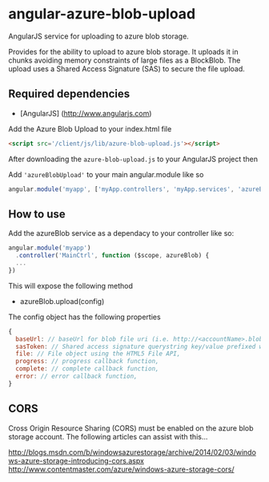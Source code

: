 angular-azure-blob-upload
=========================

AngularJS service for uploading to azure blob storage.

Provides for the ability to upload to azure blob storage. It uploads it in chunks avoiding memory constraints of large files as a BlockBlob. The upload uses a Shared Access Signature (SAS) to secure the file upload.

Required dependencies
-----------------------
* [AngularJS] (http://www.angularjs.com) 

Add the Azure Blob Upload to your index.html file 
```HTML
<script src='/client/js/lib/azure-blob-upload.js'></script>
```

After downloading the `azure-blob-upload.js` to your AngularJS project then

Add `'azureBlobUpload'` to your main angular.module like so
```javascript
angular.module('myapp', ['myApp.controllers', 'myApp.services', 'azureBlobUpload']);
````

How to use
-------------
Add the azureBlob service as a dependacy to your controller like so:
```javascript
angular.module('myapp')
  .controller('MainCtrl', function ($scope, azureBlob) {
  ...
})
```

This will expose the following method

* azureBlob.upload(config)

The config object has the following properties

```javascript
{
  baseUrl: // baseUrl for blob file uri (i.e. http://<accountName>.blob.core.windows.net/<container>/<blobname>),
  sasToken: // Shared access signature querystring key/value prefixed with ?,
  file: // File object using the HTML5 File API,
  progress: // progress callback function,
  complete: // complete callback function,
  error: // error callback function,
}
```


CORS
-------------

Cross Origin Resource Sharing (CORS) must be enabled on the azure blob storage account. The following articles can assist with this...

http://blogs.msdn.com/b/windowsazurestorage/archive/2014/02/03/windows-azure-storage-introducing-cors.aspx
http://www.contentmaster.com/azure/windows-azure-storage-cors/